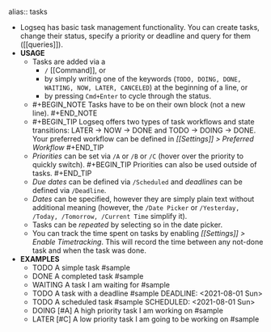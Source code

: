alias:: tasks

- Logseq has basic task management functionality. You can create tasks, change their status, specify a priority or deadline and query for them ([[queries]]).
- **USAGE**
	- Tasks are added via a
		- `/` [[Command]], or
		- by simply writing one of the keywords (`TODO, DOING, DONE, WAITING, NOW, LATER, CANCELED`) at the beginning of a line, or
		- by pressing `Cmd+Enter` to cycle through the status.
	-
	  #+BEGIN_NOTE
	  Tasks have to be on their own block (not a new line).
	  #+END_NOTE
	-
	  #+BEGIN_TIP
	  Logseq offers two types of task workflows and state transitions: LATER -> NOW -> DONE and TODO -> DOING -> DONE. Your preferred workflow can be defined in _[[Settings]] > Preferred Workflow_ 
	  #+END_TIP
	- _Priorities_ can be set via `/A` or `/B` or `/C` (hover over the priority to quickly switch).
	  #+BEGIN_TIP
	  Priorities can also be used outside of tasks.
	  #+END_TIP
	- _Due dates_ can be defined via `/Scheduled` and _deadlines_ can be defined via `/Deadline`.
	- _Dates_ can be specified, however they are simply plain text without additional meaning (however, the `/Date Picker` or `/Yesterday, /Today, /Tomorrow, /Current Time` simplify it).
	- Tasks can be _repeated_ by selecting so in the date picker.
	- You can track the time spent on tasks by enabling _[[Settings]] > Enable Timetracking_. This will record the time between any not-done task and when the task was done.
- **EXAMPLES**
	- TODO A simple task #sample
	- DONE A completed task #sample
	- WAITING A task I am waiting for #sample
	- TODO A task with a deadline #sample
	  DEADLINE: <2021-08-01 Sun>
	- TODO A scheduled task #sample
	  SCHEDULED: <2021-08-01 Sun>
	- DOING  [#A] A high priority task I am working on #sample
	- LATER  [#C] A low priority task I am going to be working on #sample